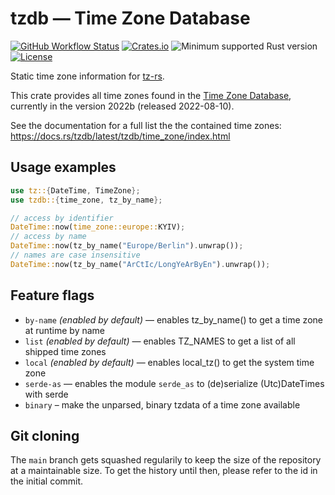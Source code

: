 # tzdb — Time Zone Database

[![GitHub Workflow Status](https://img.shields.io/github/workflow/status/Kijewski/tzdb/CI?logo=github)](https://github.com/Kijewski/tzdb/actions/workflows/ci.yml)
[![Crates.io](https://img.shields.io/crates/v/tzdb?logo=rust)](https://crates.io/crates/tzdb)
![Minimum supported Rust version](https://img.shields.io/badge/rustc-1.57+-important?logo=rust "Minimum Supported Rust Version")
[![License](https://img.shields.io/crates/l/tzdb?color=informational&logo=apache)](/LICENSES)

Static time zone information for [tz-rs](https://crates.io/crates/tz-rs).

This crate provides all time zones found in the [Time Zone Database](https://www.iana.org/time-zones),
currently in the version 2022b (released 2022-08-10).

See the documentation for a full list the the contained time zones:
<https://docs.rs/tzdb/latest/tzdb/time_zone/index.html>

## Usage examples

```rust
use tz::{DateTime, TimeZone};
use tzdb::{time_zone, tz_by_name};

// access by identifier
DateTime::now(time_zone::europe::KYIV);
// access by name
DateTime::now(tz_by_name("Europe/Berlin").unwrap());
// names are case insensitive
DateTime::now(tz_by_name("ArCtIc/LongYeArByEn").unwrap());
```

## Feature flags

* `by-name` *(enabled by default)* — enables tz_by_name() to get a time zone at runtime by name
* `list` *(enabled by default)* — enables TZ_NAMES to get a list of all shipped time zones
* `local` *(enabled by default)* — enables local_tz() to get the system time zone
* `serde-as` — enables the module `serde_as` to (de)serialize (Utc)DateTimes with serde
* `binary` – make the unparsed, binary tzdata of a time zone available

## Git cloning

The `main` branch gets squashed regularily to keep the size of the repository at a maintainable size.
To get the history until then, please refer to the id in the initial commit.
